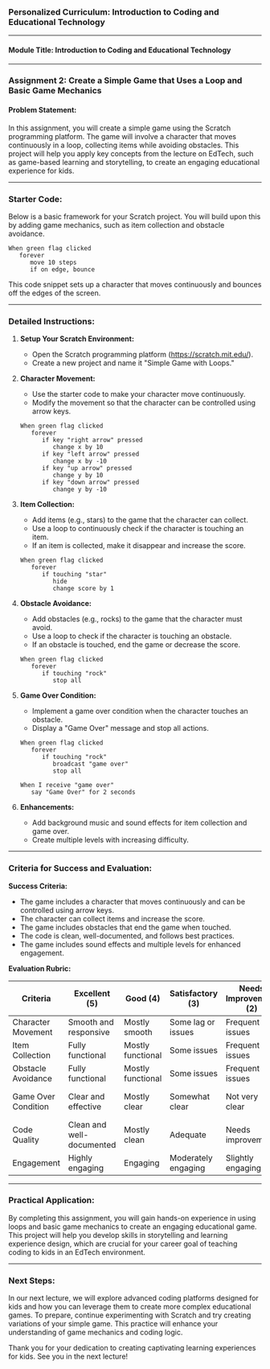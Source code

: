 ### Personalized Curriculum: Introduction to Coding and Educational Technology

---

#### Module Title: Introduction to Coding and Educational Technology

---

### Assignment 2: Create a Simple Game that Uses a Loop and Basic Game Mechanics

#### Problem Statement:
In this assignment, you will create a simple game using the Scratch programming platform. The game will involve a character that moves continuously in a loop, collecting items while avoiding obstacles. This project will help you apply key concepts from the lecture on EdTech, such as game-based learning and storytelling, to create an engaging educational experience for kids.

---

### Starter Code:
Below is a basic framework for your Scratch project. You will build upon this by adding game mechanics, such as item collection and obstacle avoidance.

```plaintext
When green flag clicked
   forever
      move 10 steps
      if on edge, bounce
```

This code snippet sets up a character that moves continuously and bounces off the edges of the screen.

---

### Detailed Instructions:

1. **Setup Your Scratch Environment:**
   - Open the Scratch programming platform (https://scratch.mit.edu/).
   - Create a new project and name it "Simple Game with Loops."

2. **Character Movement:**
   - Use the starter code to make your character move continuously.
   - Modify the movement so that the character can be controlled using arrow keys.
   
   ```plaintext
   When green flag clicked
      forever
         if key "right arrow" pressed
            change x by 10
         if key "left arrow" pressed
            change x by -10
         if key "up arrow" pressed
            change y by 10
         if key "down arrow" pressed
            change y by -10
   ```

3. **Item Collection:**
   - Add items (e.g., stars) to the game that the character can collect.
   - Use a loop to continuously check if the character is touching an item.
   - If an item is collected, make it disappear and increase the score.
   
   ```plaintext
   When green flag clicked
      forever
         if touching "star"
            hide
            change score by 1
   ```

4. **Obstacle Avoidance:**
   - Add obstacles (e.g., rocks) to the game that the character must avoid.
   - Use a loop to check if the character is touching an obstacle.
   - If an obstacle is touched, end the game or decrease the score.
   
   ```plaintext
   When green flag clicked
      forever
         if touching "rock"
            stop all
   ```

5. **Game Over Condition:**
   - Implement a game over condition when the character touches an obstacle.
   - Display a "Game Over" message and stop all actions.
   
   ```plaintext
   When green flag clicked
      forever
         if touching "rock"
            broadcast "game over"
            stop all

   When I receive "game over"
      say "Game Over" for 2 seconds
   ```

6. **Enhancements:**
   - Add background music and sound effects for item collection and game over.
   - Create multiple levels with increasing difficulty.

---

### Criteria for Success and Evaluation:

**Success Criteria:**
- The game includes a character that moves continuously and can be controlled using arrow keys.
- The character can collect items and increase the score.
- The game includes obstacles that end the game when touched.
- The code is clean, well-documented, and follows best practices.
- The game includes sound effects and multiple levels for enhanced engagement.

**Evaluation Rubric:**

| Criteria                  | Excellent (5)       | Good (4)           | Satisfactory (3)    | Needs Improvement (2) | Poor (1)             |
|---------------------------|---------------------|--------------------|---------------------|-----------------------|----------------------|
| Character Movement        | Smooth and responsive | Mostly smooth     | Some lag or issues  | Frequent issues       | Barely functional    |
| Item Collection           | Fully functional    | Mostly functional  | Some issues         | Frequent issues       | Non-functional       |
| Obstacle Avoidance        | Fully functional    | Mostly functional  | Some issues         | Frequent issues       | Non-functional       |
| Game Over Condition       | Clear and effective | Mostly clear       | Somewhat clear      | Not very clear        | Unclear or missing   |
| Code Quality              | Clean and well-documented | Mostly clean    | Adequate            | Needs improvement     | Poor quality         |
| Engagement                | Highly engaging     | Engaging           | Moderately engaging | Slightly engaging     | Not engaging         |

---

### Practical Application:
By completing this assignment, you will gain hands-on experience in using loops and basic game mechanics to create an engaging educational game. This project will help you develop skills in storytelling and learning experience design, which are crucial for your career goal of teaching coding to kids in an EdTech environment.

---

### Next Steps:
In our next lecture, we will explore advanced coding platforms designed for kids and how you can leverage them to create more complex educational games. To prepare, continue experimenting with Scratch and try creating variations of your simple game. This practice will enhance your understanding of game mechanics and coding logic.

Thank you for your dedication to creating captivating learning experiences for kids. See you in the next lecture!